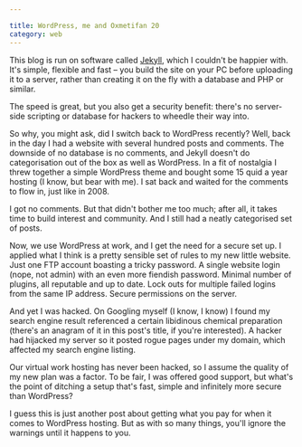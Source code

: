 ```yaml
---

title: WordPress, me and Oxmetifan 20
category: web
---
```


This blog is run on software called [Jekyll](http://jekyllrb.com/), which I couldn't be happier with. It's simple, flexible and fast &#8211; you build the site on your PC before uploading it to a server, rather than creating it on the fly with a database and PHP or similar.

The speed is great, but you also get a security benefit: there's no server-side scripting or database for hackers to wheedle their way into.

So why, you might ask, did I switch back to WordPress recently? Well, back in the day I had a website with several hundred posts and comments. The downside of no database is no comments, and Jekyll doesn't do categorisation out of the box as well as WordPress. In a fit of nostalgia I threw together a simple WordPress theme and bought some 15 quid a year hosting (I know, but bear with me). I sat back and waited for the comments to flow in, just like in 2008.

I got no comments. But that didn't bother me too much; after all, it takes time to build interest and community. And I still had a neatly categorised set of posts.

Now, we use WordPress at work, and I get the need for a secure set up. I applied what I think is a pretty sensible set of rules to my new little website. Just one FTP account boasting a tricky password. A single website login (nope, not admin) with an even more fiendish password. Minimal number of plugins, all reputable and up to date. Lock outs for multiple failed logins from the same IP address. Secure permissions on the server.

And yet I was hacked. On Googling myself (I know, I know) I found my search engine result referenced a certain libidinous chemical preparation (there's an anagram of it in this post's title, if you're interested). A hacker had hijacked my server so it posted rogue pages under my domain, which affected my search engine listing.

Our virtual work hosting has never been hacked, so I assume the quality of my new plan was a factor. To be fair, I was offered good support, but what's the point of ditching a setup that's fast, simple and infinitely more secure than WordPress?

I guess this is just another post about getting what you pay for when it comes to WordPress hosting. But as with so many things, you'll ignore the warnings until it happens to you.
